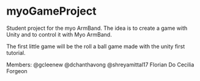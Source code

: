 # myoGameProject
Student project for the myo ArmBand. 
The idea is to create a game with Unity and to control it with Myo ArmBand. 

The first little game will be the roll a ball game made with the unity first tutorial.

Members:
@gcleenew
@dchanthavong
@shreyamittal17
Florian Do
Cecilia Forgeon

